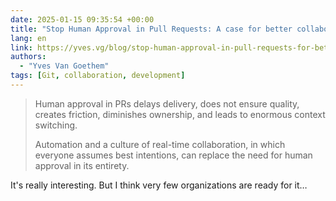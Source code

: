 ```yaml
---
date: 2025-01-15 09:35:54 +00:00
title: "Stop Human Approval in Pull Requests: A case for better collaboration"
lang: en
link: https://yves.vg/blog/stop-human-approval-in-pull-requests-for-better-collaboration.html
authors:
  - "Yves Van Goethem"
tags: [Git, collaboration, development]
---
```


> Human approval in PRs delays delivery, does not ensure quality, creates friction, diminishes ownership, and leads to enormous context switching.
> 
> Automation and a culture of real-time collaboration, in which everyone assumes best intentions, can replace the need for human approval in its entirety.

It's really interesting. But I think very few organizations are ready for it…
